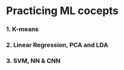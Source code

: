 # Practicing ML cocepts
###  1. K-means
###  2. Linear Regression, PCA and LDA
###  3. SVM, NN & CNN
